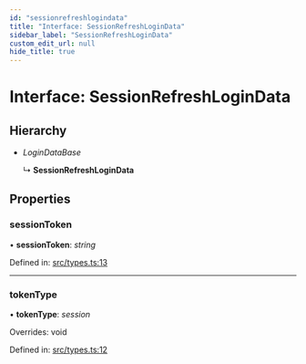 ```yaml
---
id: "sessionrefreshlogindata"
title: "Interface: SessionRefreshLoginData"
sidebar_label: "SessionRefreshLoginData"
custom_edit_url: null
hide_title: true
---
```


# Interface: SessionRefreshLoginData

## Hierarchy

* *LoginDataBase*

  ↳ **SessionRefreshLoginData**

## Properties

### sessionToken

• **sessionToken**: *string*

Defined in: [src/types.ts:13](https://github.com/actually-colab/editor/blob/27be0e5/client/src/types.ts#L13)

___

### tokenType

• **tokenType**: *session*

Overrides: void

Defined in: [src/types.ts:12](https://github.com/actually-colab/editor/blob/27be0e5/client/src/types.ts#L12)
